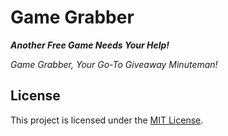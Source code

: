 # Game Grabber

***Another Free Game Needs Your Help!***

*Game Grabber, Your Go-To Giveaway Minuteman!*

## License
This project is licensed under the [MIT License](LICENSE).
